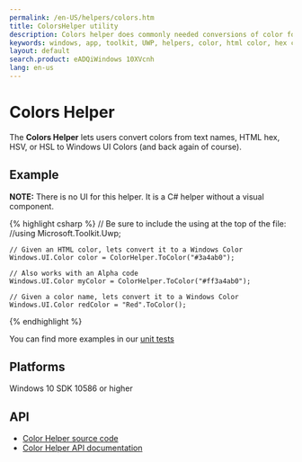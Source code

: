 ```yaml
---
permalink: /en-US/helpers/colors.htm
title: ColorsHelper utility 
description: Colors helper does commonly needed conversions of color formats
keywords: windows, app, toolkit, UWP, helpers, color, html color, hex color, hsv, hsl
layout: default
search.product: eADQiWindows 10XVcnh
lang: en-us
---
```


# Colors Helper

The **Colors Helper** lets users convert colors from text names, HTML hex, HSV, or HSL to Windows UI Colors (and back again of course).

## Example

**NOTE:** There is no UI for this helper. It is a C# helper without a visual component.

{% highlight csharp %}
	// Be sure to include the using at the top of the file:
	//using Microsoft.Toolkit.Uwp;

	// Given an HTML color, lets convert it to a Windows Color
	Windows.UI.Color color = ColorHelper.ToColor("#3a4ab0");

	// Also works with an Alpha code
	Windows.UI.Color myColor = ColorHelper.ToColor("#ff3a4ab0");

	// Given a color name, lets convert it to a Windows Color
	Windows.UI.Color redColor = "Red".ToColor();
{% endhighlight %}

You can find more examples in our [unit tests](https://github.com/Microsoft/UWPCommunityToolkit/blob/master/UnitTests/Helpers/Test_ColorHelper.cs)

## Platforms

Windows 10 SDK 10586 or higher

## API

* [Color Helper source code](https://github.com/Microsoft/UWPCommunityToolkit/blob/master/Microsoft.Toolkit.Uwp/Helpers/ColorHelper.cs)
* [Color Helper API documentation]({{site.baseurl}}/{{page.lang}}/api/Microsoft_Toolkit_Uwp_ColorHelper.htm)

